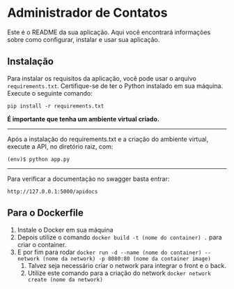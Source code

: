 # Administrador de Contatos

 Este é o README da sua aplicação. Aqui você encontrará informações sobre como configurar, instalar e usar sua aplicação.

## Instalação

 Para instalar os requisitos da aplicação, você pode usar o arquivo `requirements.txt`. Certifique-se de ter o Python instalado em sua máquina. Execute o seguinte comando:

`pip install -r requirements.txt`

**É importante que tenha um ambiente virtual criado.**
_____
 Após a instalação do requirements.txt e a criação do ambiente virtual, 
execute a API, no diretório raiz, com:

`(env)$ python app.py`

_____

Para verificar a documentação no swagger basta entrar:

`http://127.0.0.1:5000/apidocs`

## Para o Dockerfile
1. Instale o Docker em sua máquina
2. Depois utilize o comando `docker build -t (nome do container) .` para criar o container.
3. E por fim para rodar `docker run -d --name (nome do container) --network (nome da network) -p 8080:80 (nome da container image)`
    1. Talvez seja necessário criar o network para integrar o front e o back.
    2. Utilize este comando para a criação do network `docker network create (nome da network)`
